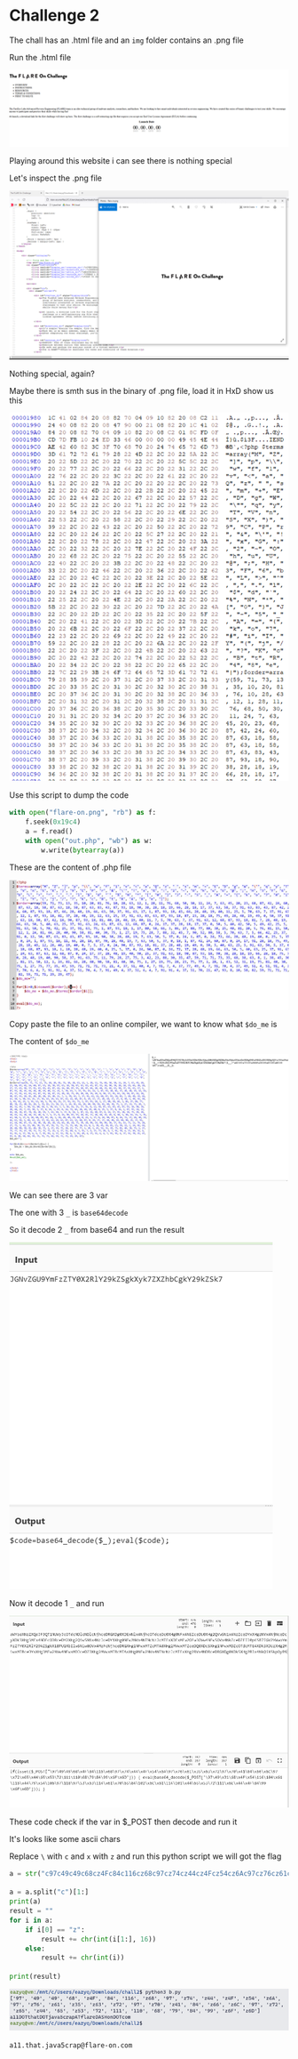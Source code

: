 # Challenge 2

The chall has an .html file and an `img` folder contains an .png file

Run the .html file

![1](1.png)

Playing around this website i can see there is nothing special

Let's inspect the .png file

![2](2.png)

Nothing special, again?

Maybe there is smth sus in the binary of .png file, load it in HxD show us this

![3](3.png)

Use this script to dump the code

```python
with open("flare-on.png", "rb") as f:
    f.seek(0x19c4)
    a = f.read()
    with open("out.php", "wb") as w:
        w.write(bytearray(a))
```

These are the content of .php file

![4](4.png)

Copy paste the file to an online compiler, we want to know what `$do_me` is

The content of `$do_me` 

![5](5.png)

We can see there are 3 var

The one with 3 `_` is `base64decode`

So it decode 2 `_` from base64 and run the result

![6](6.png)

Now it decode 1 `_` and run

![7](7.png)

These code check if the var in $_POST then decode and run it

It's looks like some ascii chars

Replace `\` with `c` and `x` with `z` and run this python script we will got the flag

```python
a = str("c97c49c49c68cz4Fc84c116cz68c97cz74cz44cz4Fcz54cz6Ac97cz76cz61cz35cz63cz72c97cz70cz41c84cz66cz6Cc97cz72cz65cz44c65cz53c72c111c110c68c79c84c99cz6Fcz6D")

a = a.split("c")[1:]
print(a)
result = ""
for i in a:
    if i[0] == "z":
        result += chr(int(i[1:], 16))
    else:
        result += chr(int(i))

print(result)

```

![8](8.png)

`a11.that.java5crap@flare-on.com`


